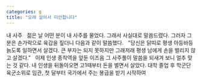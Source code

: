```yaml
---
categories: g
title: "오래 살아서 미안합니다"
---
```



내 사주
&nbsp;
젊은 날 어떤 분이 내 사주를 물었다. 그래서 사실대로 말씀드렸다. 그러자 그분은 손가락으로 육갑을 짚더니 다음과 같이 말씀했다.
&nbsp;
"당신은 닭띠로 평생 아등바등 늙도록 일하면서 살겠다. 큰 부자는 되지 못하지만 그래저래 평생 남에게 손을 벌리지 않고 살겠다."
&nbsp;
이제 인생 종착역을 앞둔 이즈음 그 사주풀이 말씀을 되새겨 보니 얼추 맞는 것 같다. 내 인생을 뒤돌아오면 고1때부터 돈을 벌면서 살았다. 대학 졸업 후 학군단 육군소위로 임관, 첫 달부터 국가에서 주는 봉급을 받기 시작하여 